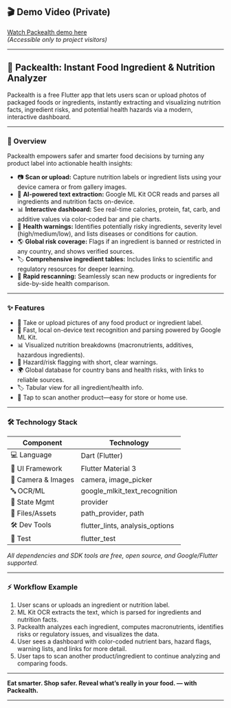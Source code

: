 ## 🎬 Demo Video (Private)

[Watch Packealth demo here](https://www.youtube.com/shorts/8Fc3vU0wrPM)  
*(Accessible only to project visitors)*
***

## 🥗 Packealth: Instant Food Ingredient & Nutrition Analyzer  
Packealth is a free Flutter app that lets users scan or upload photos of packaged foods or ingredients, instantly extracting and visualizing nutrition facts, ingredient risks, and potential health hazards via a modern, interactive dashboard.

***

### 📝 Overview
Packealth empowers safer and smarter food decisions by turning any product label into actionable health insights:
- 📷 **Scan or upload:** Capture nutrition labels or ingredient lists using your device camera or from gallery images.
- 🤖 **AI-powered text extraction:** Google ML Kit OCR reads and parses all ingredients and nutrition facts on-device.
- 📊 **Interactive dashboard:** See real-time calories, protein, fat, carb, and additive values via color-coded bar and pie charts.
- 🛑 **Health warnings:** Identifies potentially risky ingredients, severity level (high/medium/low), and lists diseases or conditions for caution.
- 🌎 **Global risk coverage:** Flags if an ingredient is banned or restricted in any country, and shows verified sources.
- 🏷️ **Comprehensive ingredient tables:** Includes links to scientific and regulatory resources for deeper learning.
- 🔄 **Rapid rescanning:** Seamlessly scan new products or ingredients for side-by-side health comparison.

***

### ✨ Features
- 📸 Take or upload pictures of any food product or ingredient label.
- 🤖 Fast, local on-device text recognition and parsing powered by Google ML Kit.
- 📊 Visualized nutrition breakdowns (macronutrients, additives, hazardous ingredients).
- 🚩 Hazard/risk flagging with short, clear warnings.
- 🌍 Global database for country bans and health risks, with links to reliable sources.
- 🏷️ Tabular view for all ingredient/health info.
- 🔄 Tap to scan another product—easy for store or home use.

***

### 🛠️ Technology Stack
| Component            | Technology                        |
|----------------------|-----------------------------------|
| 💻 Language          | Dart (Flutter)                    |
| 🎨 UI Framework      | Flutter Material 3                 |
| 📸 Camera & Images   | camera, image_picker               |
| 🔤 OCR/ML            | google_mlkit_text_recognition      |
| 🔄 State Mgmt        | provider                           |
| 📁 Files/Assets      | path_provider, path                |
| 🛠️ Dev Tools        | flutter_lints, analysis_options    |
| 🧪 Test              | flutter_test                       |

*All dependencies and SDK tools are free, open source, and Google/Flutter supported.*

***

### ⚡ Workflow Example
1. User scans or uploads an ingredient or nutrition label.
2. ML Kit OCR extracts the text, which is parsed for ingredients and nutrition facts.
3. Packealth analyzes each ingredient, computes macronutrients, identifies risks or regulatory issues, and visualizes the data.
4. User sees a dashboard with color-coded nutrient bars, hazard flags, warning lists, and links for more detail.
5. User taps to scan another product/ingredient to continue analyzing and comparing foods.

***

**Eat smarter. Shop safer. Reveal what’s really in your food. — with Packealth.**

---
